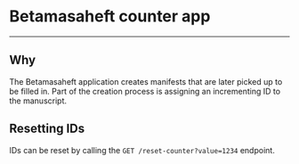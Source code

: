 # Betamasaheft counter app
---

## Why

The Betamasaheft application creates manifests that are later picked up to be filled in. Part of the creation process is assigning an incrementing ID to the manuscript.

## Resetting IDs

IDs can be reset by calling the `GET /reset-counter?value=1234` endpoint.
